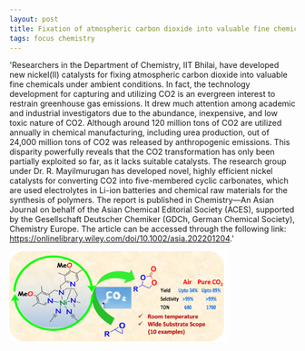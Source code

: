 ```yaml
---
layout: post
title: Fixation of atmospheric carbon dioxide into valuable fine chemicals 
tags: focus chemistry
---
```


'Researchers in the Department of Chemistry, IIT Bhilai, have developed new nickel(II) catalysts for fixing atmospheric carbon dioxide into valuable fine chemicals under ambient conditions. In fact, the technology development for capturing and utilizing CO2 is an evergreen interest to restrain greenhouse gas emissions. It drew much attention among academic and industrial investigators due to the abundance, inexpensive, and low toxic nature of CO2. Although around 120 million tons of CO2 are utilized annually in chemical manufacturing, including urea production, out of 24,000 million tons of CO2 was released by anthropogenic emissions. This disparity powerfully reveals that the CO2 transformation has only been partially exploited so far, as it lacks suitable catalysts. The research group under Dr. R. Mayilmurugan has developed novel, highly efficient nickel catalysts for converting CO2 into five-membered cyclic carbonates, which are used electrolytes in Li-ion batteries and chemical raw materials for the synthesis of polymers. The report is published in Chemistry—An Asian Journal on behalf of the Asian Chemical Editorial Society (ACES), supported by the Gesellschaft Deutscher Chemiker (GDCh, German Chemical Society), Chemistry Europe. The article can be accessed through the following link: https://onlinelibrary.wiley.com/doi/10.1002/asia.202201204.'


<img src="/assets/posts/1.png" style="width:40vw;" />
